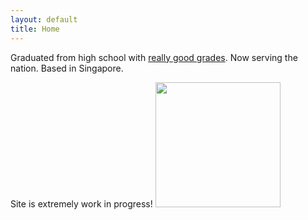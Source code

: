 ```yaml
---
layout: default
title: Home
---
```

<script type="text/javascript"
src="https://cdn.mathjax.org/mathjax/latest/MathJax.js?config=TeX-AMS-MML_HTMLorMML">
</script> <!-- syntax is $$x$$ -->

Graduated from high school with <a href="../files/grades.jpeg">really good grades</a>. Now serving the nation. Based in Singapore.

Site is extremely work in progress!
<img height=200 src="../files/spinnyDyck.gif"/>